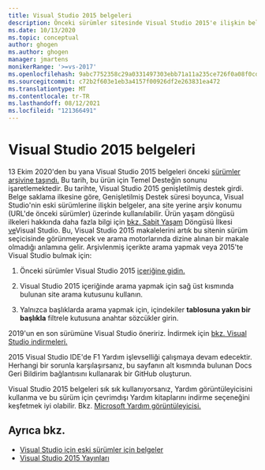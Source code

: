 ```yaml
---
title: Visual Studio 2015 belgeleri
description: Önceki sürümler sitesinde Visual Studio 2015'e ilişkin belgeleri bulma.
ms.date: 10/13/2020
ms.topic: conceptual
author: ghogen
ms.author: ghogen
manager: jmartens
monikerRange: '>=vs-2017'
ms.openlocfilehash: 9abc7752358c29a0331497303ebb71a11a235ce726f0a08f0cd28d21856c8c57
ms.sourcegitcommit: c72b2f603e1eb3a4157f00926df2e263831ea472
ms.translationtype: MT
ms.contentlocale: tr-TR
ms.lasthandoff: 08/12/2021
ms.locfileid: "121366491"
---
```

# <a name="visual-studio-2015-documentation"></a>Visual Studio 2015 belgeleri

13 Ekim 2020'den bu yana Visual Studio 2015 belgeleri önceki [sürümler arşivine taşındı.](/previous-versions/visualstudio/visual-studio-2015) Bu tarih, bu ürün için Temel Desteğin sonunu işaretlemektedir. Bu tarihte, Visual Studio 2015 genişletilmiş destek girdi. Belge saklama ilkesine göre, Genişletilmiş Destek süresi boyunca, Visual Studio'nin eski sürümlerine ilişkin belgeler, ana site yerine arşiv konumu (URL'de önceki sürümler) üzerinde kullanılabilir. Ürün yaşam döngüsü ilkeleri hakkında daha fazla bilgi için [bkz. Sabit Yaşam](/lifecycle/policies/fixed) Döngüsü İlkesi [ve](/visualstudio/releases/2019/servicing#support-for-older-versions-of-visual-studio)Visual Studio. Bu, Visual Studio 2015 makalelerini artık bu sitenin sürüm seçicisinde görünmeyecek ve arama motorlarında dizine alınan bir makale olmadığı anlamına gelir. Arşivlenmiş içerikte arama yapmak veya 2015'te Visual Studio bulmak için:

1. Önceki sürümler Visual Studio 2015 [içeriğine gidin.](/previous-versions/visualstudio/visual-studio-2015)

1. Visual Studio 2015 içeriğinde arama yapmak için sağ üst kısmında bulunan site arama kutusunu kullanın.

1. Yalnızca başlıklarda arama yapmak için, içindekiler **tablosuna yakın bir başlıkla** filtrele kutusuna anahtar sözcükler girin.

2019'un en son sürümüne Visual Studio öneririz. İndirmek için [bkz. Visual Studio indirmeleri.](https://visualstudio.microsoft.com/downloads/)

2015 Visual Studio IDE'de F1 Yardım işlevselliği çalışmaya devam edecektir. Herhangi bir sorunla karşılaşırsanız, bu sayfanın alt kısmında bulunan Docs Geri Bildirim bağlantısını kullanarak bir GitHub oluşturun.

Visual Studio 2015 belgeleri sık sık kullanıyorsanız, Yardım görüntüleyicisini kullanma ve bu sürüm için çevrimdışı Yardım kitaplarını indirme seçeneğini keşfetmek iyi olabilir. Bkz. [Microsoft Yardım görüntüleyicisi.](./help-viewer/overview.md)

## <a name="see-also"></a>Ayrıca bkz.

- [Visual Studio için eski sürümler için belgeler](/previous-versions/visualstudio/)
- [Visual Studio 2015 Yayınları](/visualstudio/releasenotes/vs2015-version-history)